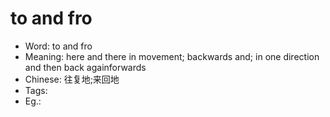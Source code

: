 # to and fro

- Word: to and fro
- Meaning: here and there in movement; backwards and; in one direction and then back againforwards
- Chinese: 往复地;来回地
- Tags: 
- Eg.: 
